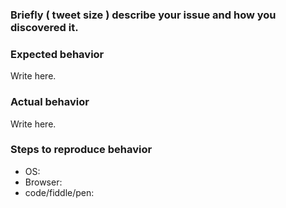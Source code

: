 ### Briefly ( tweet size ) describe your issue and how you discovered it.

### Expected behavior

Write here.

### Actual behavior

Write here.

### Steps to reproduce behavior

* OS:
* Browser:
* code/fiddle/pen:

